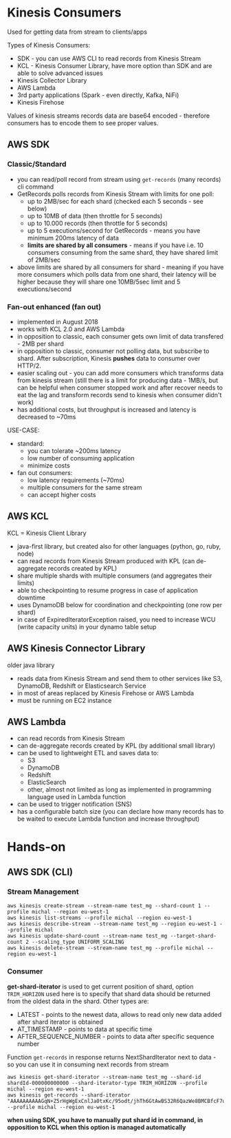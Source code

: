 # Kinesis Consumers
Used for getting data from stream to clients/apps

Types of Kinesis Consumers:
* SDK - you can use AWS CLI to read records from Kinesis Stream
* KCL - Kinesis Consumer Library, have more option than SDK and are able to solve advanced issues
* Kinesis Collector Library
* AWS Lambda
* 3rd party applications (Spark - even directly, Kafka, NiFi)
* Kinesis Firehose

Values of kinesis streams records data are base64 encoded - therefore consumers has to encode them to see proper values.  

## AWS SDK

### Classic/Standard
* you can read/poll record from stream using `get-records` (many records) cli command
* GetRecords polls records from Kinesis Stream with limits for one poll:
  * up to 2MB/sec for each shard (checked each 5 seconds - see below) 
  * up to 10MB of data (then throttle for 5 seconds)
  * up to 10.000 records (then throttle for 5 seconds)
  * up to 5 executions/second for GetRecords - means you have minimum 200ms latency of data
  * **limits are shared by all consumers** - means if you have i.e. 10 consumers consuming from the same shard, they have shared limit of 2MB/sec
* above limits are shared by all consumers for shard - meaning if you have more consumers which polls data from one shard, their latency will be higher because they will share one 10MB/5sec limit and 5 executions/second

### Fan-out enhanced (fan out)
* implemented in August 2018
* works with KCL 2.0 and AWS Lambda
* in opposition to classic, each consumer gets own limit of data transfered - 2MB per shard
* in opposition to classic, consumer not polling data, but subscribe to shard. After subscription, Kinesis **pushes** data to consumer over HTTP/2. 
* easier scaling out - you can add more consumers which transforms data from kinesis stream (still there is a limit for producing data - 1MB/s, but can be helpful when consumer stopped work and after recover needs to eat the lag and transform records send to kinesis when consumer didn't work)
* has additional costs, but throughput is increased and latency is decreased to ~70ms

USE-CASE:
* standard:
  * you can tolerate ~200ms latency
  * low number of consuming application
  * minimize costs
* fan out consumers:
  * low latency requirements (~70ms)
  * multiple consumers for the same stream
  * can accept higher costs

## AWS KCL
KCL = Kinesis Client Library
* java-first library, but created also for other languages (python, go, ruby, node)
* can read records from Kinesis Stream produced with KPL (can de-aggregate records created by KPL)
* share multiple shards with multiple consumers (and aggregates their limits)
* able to checkpointing to resume progress in case of application downtime
* uses DynamoDB below for coordination and checkpointing (one row per shard)
* in case of ExpiredIteratorException raised, you need to increase WCU (write capacity units) in your dynamo table setup

## AWS Kinesis Connector Library
older java library
* reads data from Kinesis Stream and send them to other services like S3, DynamoDB, Redshift or Elasticsearch Service
* in most of areas replaced by Kinesis Firehose or AWS Lambda
* must be running on EC2 instance

## AWS Lambda
* can read records from Kinesis Stream
* can de-aggregate records created by KPL (by additional small library)
* can be used to lightweight ETL and saves data to:
  * S3
  * DynamoDB
  * Redshift
  * ElasticSearch
  * other, almost not limited as long as implemented in programming language used in Lambda function
* can be used to trigger notification (SNS)
* has a configurable batch size (you can declare how many records has to be waited to execute Lambda function and increase throughput)


# Hands-on
## AWS SDK (CLI)
### Stream Management
```commandline
aws kinesis create-stream --stream-name test_mg --shard-count 1 --profile michal --region eu-west-1
aws kinesis list-streams --profile michal --region eu-west-1
aws kinesis describe-stream --stream-name test_mg --region eu-west-1 --profile michal
aws kinesis update-shard-count --stream-name test_mg --target-shard-count 2 --scaling_type UNIFORM_SCALING
aws kinesis delete-stream --stream-name test_mg --profile michal --region eu-west-1
```
### Consumer
**get-shard-iterator** is used to get current position of shard, option `TRIM_HORIZON` used here is to specify that shard data should be returned from the oldest data in the shard.
Other types are:
* LATEST - points to the newest data, allows to read only new data added after shard iterator is obtained
* AT_TIMESTAMP - points to data at specific time
* AFTER_SEQUENCE_NUMBER - points to data after specific sequence number

Function `get-records` in response returns NextShardIterator next to data - so you can use it in consuming next records from stream

```commandline
aws kinesis get-shard-iterator --stream-name test_mg --shard-id shardId-000000000000 --shard-iterator-type TRIM_HORIZON --profile michal --region eu-west-1
aws kinesis get-records --shard-iterator "AAAAAAAAAAGqN+Z5rHgWgExCnlJa0txKc/95odt/jhTh6GtAwBS32R6QazWe8BMCBfcF7u3Q7wax+7y3avWcYLpw10lt+jDrJitVnmnQwcL3mTf9QATnv/hsFFUOb9uELHADYNsLM2Ee1X1mpkVEKewrUlswpEu3gBqbadqlZ9i+Vu44Ygyuf0SRhmvMDk9THfq9QgthynomGlumQmR6nmEjQCJPfzPbDg4O4hRbL2GkSK2n2wrjGA==" --profile michal --region eu-west-1
```

**when using SDK, you have to manually put shard id in command, in opposition to KCL when this option is managed automatically**
